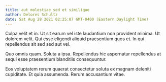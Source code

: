 ```yaml
---
title: aut molestiae sed et similique
author: Delores Schultz
date: Sat Aug 28 2021 02:25:07 GMT-0400 (Eastern Daylight Time)
---
```

Culpa velit et in. Ut sit earum vel iste laudantium non provident minima. Ut dolorem velit. Qui esse eligendi aliquid praesentium quos et. In qui repellendus sit sed sed aut vel.

 Quo omnis quam. Soluta a ipsa. Repellendus hic aspernatur repellendus at sequi esse praesentium blanditiis consequuntur.

 Eos voluptatem rerum quaerat consectetur soluta ex magnam deleniti cupiditate. Et quia assumenda. Rerum accusantium vitae.
